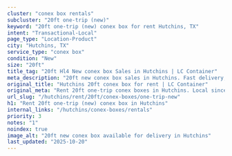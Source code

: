 ```yaml
---
cluster: "conex box rentals"
subcluster: "20ft one-trip (new)"
keyword: "20ft one-trip (new) conex box for rent Hutchins, TX"
intent: "Transactional-Local"
page_type: "Location-Product"
city: "Hutchins, TX"
service_type: "conex box"
condition: "New"
size: "20ft"
title_tag: "20ft Hl4 New conex box Sales in Hutchins | LC Container"
meta_description: "20ft new conex box sales in Hutchins. Fast delivery, competitive pricing. Serving conex boxes area. Quote ID: F0S. Call (214) 524-4168 for your free quote today."
original_title: "Hutchins 20ft conex box for rent | LC Container"
original_meta: "Rent 20ft one-trip conex boxes in Hutchins. Local since 2003. Flexible rental terms. Same-week delivery available. Get your free quote — call (214) 524-4168 ..."
url_slug: "/hutchins/rent/20ft/conex-boxes/one-trip-new"
h1: "Rent 20ft one-trip (new) conex box in Hutchins"
internal_links: "/hutchins/conex-boxes/rentals"
priority: 3
notes: "1"
noindex: true
image_alt: "20ft new conex box available for delivery in Hutchins"
last_updated: "2025-10-20"
---
```


<!-- TODO: Add unique city/inventory copy, images, and internal links here. -->
